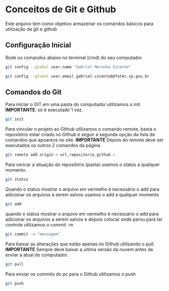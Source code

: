 # Conceitos de Git e Github
Este arquivo tem como objetivo armazenar os comandos básicos para utilização de git e github

## Configuração Inicial
Rode os comandos abaixo no terminal (cmd) do seu computador.
```bash
git config --global user.name "Gabriel Meronha Vicente"

git config --global user.email gabriel.vicente6@fatec.sp.gov.br
```

## Comandos do Git
Para iniciar o GIT em uma pasta do computador utilizamos o init.
**IMPORTANTE**: só é executado 1 vez.
```bash
git init
```

Para vincular o projeto ao Github utilizamos o comando remote, basta o repositório estar criado no Github e seguir a segunda opção da lista de comandos que apoarece no site.
**IMPORTANTE** Depois do remote deve ser executados os outros 2 comandos da página
```bash
git remote add origin < url_repositorio_github >
```

Para vericar a situação do repositório (pasta)
usamos o status a qualquer momento.
```bash
git status
```

Quando o status mostrar o arquivo em vermelho 
é necessário o add para adicionar os arquivos a serem salvos
usamos o add a qualquer momento
```bash
git add
```

quando o status mostrar o arquivo em vermelho 
é necessário o add para adicionar os arquivos a serem salvos e depois colocar onde parou para ter controle
utilizamos o commit -m
```bash
git commit -m "mensagem"
```

Para baixar as alterações que estão apenas no Github utilizando o pull. <br>
**IMPORTANTE** Sempre deve baixar a ultima versão da nuvem antes de enviar a atual do computador.
```bash
git pull
```

Para enviar os commits do pc para o Github utilizamos o push
```bash
git push
```




